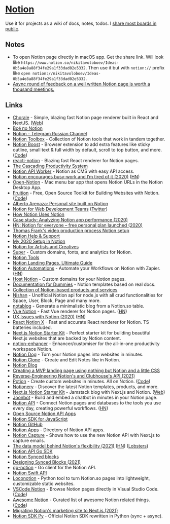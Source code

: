 # [Notion](https://www.notion.so)

Use it for projects as a wiki of docs, notes, todos. I [share most boards in public](../sharing/my-notion.md).

## Notes

- To open Notion page directly in macOS app. Get the share link. Will look like `https://www.notion.so/nikitavoloboev/Ideas-0b5a4e8a88f34fe29a1f33dad02e5332`. Then use it but with `notion://` prefix like `open notion://nikitavoloboev/Ideas-0b5a4e8a88f34fe29a1f33dad02e5332`.
- [Async round of feedback on a well written Notion page is worth a thousand meetings.](https://twitter.com/linuz90/status/1440275848200802310)

## Links

- [Chorale](https://github.com/samwightt/chorale-renderer) - Simple, blazing fast Notion page renderer built in React and NextJS. ([Web](https://chorale.app/))
- [Всё по Notion](https://www.notion.so/Notion-f28f32adbfde4e4695c60587262e1044)
- [Notion - Telegram Russian Channel](https://t.me/notiongo)
- [Notion Toolbox](https://github.com/kevinjalbert/notion-toolbox) - Collection of Notion tools that work in tandem together.
- [Notion Boost](https://gourav.io/notion-boost) - Browser extension to add extra features like sticky outline, small text & full width by default, scroll to top button, and more. ([Code](https://github.com/GorvGoyl/Notion-Boost-browser-extension))
- [reacti-notion](https://github.com/splitbee/react-notion) - Blazing fast React renderer for Notion pages.
- [The Cascading Productivity System](https://jmulholland.com/cascading-productivity-system/)
- [Notion API Worker](https://github.com/splitbee/notion-api-worker) - Notion as CMS with easy API access.
- [Notion encourages busy-work and I’m tired of it (2020)](https://medium.com/diesdas-direct/notion-encourages-busy-work-and-im-tired-of-it-b1e049edb663) ([HN](https://news.ycombinator.com/item?id=23050204))
- [Open-Notion](https://github.com/neversitdull/Open-Notion) - Mac menu bar app that opens Notion URLs in the Notion Desktop App.
- [Fruition](https://fruitionsite.com/) - Free, Open Source Toolkit for Building Websites with Notion. ([Code](https://github.com/stephenou/fruitionsite))
- [Alberto Arenaza: Personal site built on Notion](https://albertoarenaza.com/)
- [Notion for Web Development Teams](https://css-tricks.com/video-screencasts/186-notion-for-web-development-teams/) ([Twitter](https://twitter.com/chriscoyier/status/1260991618716274689))
- [How Notion Uses Notion](https://www.notion.so/How-Notion-Uses-Notion-616f41d2f5124f3185cf1c36d267c07e)
- [Case study: Analyzing Notion app performance (2020)](https://3perf.com/blog/notion/)
- [HN: Notion for everyone – free personal plan launched (2020)](https://news.ycombinator.com/item?id=23236786)
- [Thomas Frank's video production process Notion setup](https://www.notion.so/customers/thomasfrank)
- [Notion Help & Support](https://www.notion.so/Help-Support-e040febf70a94950b8620e6f00005004)
- [My 2020 Setup in Notion](https://joeyabanks.io/notes/my-2020-setup-in-notion)
- [Notion for Artists and Creatives](https://flowarte.com/notion-for-artists-and-creatives/)
- [Super](https://super.so/) - Custom domains, fonts, and analytics for Notion.
- [Notion Tools](https://www.notion.so/Notion-Tools-25d054da911344199cdf403cc04f317c)
- [Notion Landing Pages, Ultimate Guide](https://optemization.com/notion-landing-page-guide)
- [Notion Automations](https://notion-automations.com/) - Automate your Workflows on Notion with Zapier. ([HN](https://news.ycombinator.com/item?id=24931344))
- [Host Notion](https://www.hostnotion.co/) - Custom domains for your Notion pages.
- [Documentation for Dummies](https://air.inc/blog/documentation-for-dummies-notion-templates-for-early-stage-startups) - Notion templates based on real docs.
- [Collection of Notion-based products and services](https://www.notion.so/Ultimate-Notion-collection-27cf98d2ed1c42f9a188990d0e36bf0a)
- [Nishan](https://github.com/Nishan-Open-Source/Nishan) - Unofficial Notion api for node.js with all crud functionalities for Space, User, Block, Page and many more.
- [notablog](https://github.com/dragonman225/notablog) - Generate a minimalistic blog from a Notion.so table.
- [Vue Notion](https://github.com/janniks/vue-notion) - Fast Vue renderer for Notion pages. ([HN](https://news.ycombinator.com/item?id=25505604))
- [UX Issues with Notion (2020)](https://telegra.ph/Notion-is-a-UX-Disaster-12-23) ([HN](https://news.ycombinator.com/item?id=25521487))
- [React Notion X](https://github.com/NotionX/react-notion-x) - Fast and accurate React renderer for Notion. TS batteries included.
- [Next.js Notion Starter Kit](https://github.com/transitive-bullshit/nextjs-notion-starter-kit) - Perfect starter kit for building beautiful Next.js websites that are backed by Notion content.
- [notion-enhancer](https://github.com/notion-enhancer/notion-enhancer) - Enhancer/customiser for the all-in-one productivity workspace Notion.
- [Notion Dog](https://github.com/notiondog/notion.dog) - Turn your Notion pages into websites in minutes.
- [Notion Clone](https://github.com/konstantinmuenster/notion-clone) - Create and Edit Notes like in Notion.
- [Notion Blog](https://www.notion.so/blog)
- [Creating a MVP landing page using nothing but Notion and a little CSS](https://noahbragg.com/blog/how-i-created-my-landing-page)
- [Reverse-Engineering Notion's and Clubhouse's API (2021)](https://www.youtube.com/watch?v=h6rpahb8_nk)
- [Potion](https://www.potion.so/) - Create custom websites in minutes. All on Notion. ([Code](https://github.com/benborgers/potion))
- [Notionery](https://www.notionery.com/) - Discover the latest Notion templates, products, and more.
- [Next.js Notion Starter Kit](https://github.com/wzulfikar/nextjs-notion) - Jamstack blog with Next.js and Notion. ([Web](https://wzulfikar.com/))
- [Joonbot](https://www.joonbot.com/chatbot-in-notion/) - Build and embed a chatbot in minutes in your Notion page.
- [Notion API](https://developers.notion.com/) - Connect Notion pages and databases to the tools you use every day, creating powerful workflows. ([HN](https://news.ycombinator.com/item?id=27144566))
- [Open Source Notion API Apps](https://github.com/MaaxGr/open-source-notionapi-apps)
- [Notion SDK for JavaScript](https://github.com/makenotion/notion-sdk-js)
- [Notion GitHub](https://github.com/makenotion)
- [Notion Apps](https://www.notionapps.xyz/) - Directory of Notion API apps.
- [Notion Capture](https://github.com/btahir/notion-capture) - Shows how to use the new Notion API with Next.js to capture emails.
- [The data model behind Notion's flexibility (2021)](https://www.notion.so/blog/data-model-behind-notion) ([HN](https://news.ycombinator.com/item?id=27200177)) ([Lobsters](https://lobste.rs/s/y11kqf/data_model_behind_notion_s_flexibility))
- [Notion API Go SDK](https://github.com/jomei/notionapi)
- [Notion Synced blocks](https://www.notion.so/Synced-blocks-beta-a06081bfe98d4fb0b8ec0dd92e4cfcec)
- [Designing Synced Blocks (2021)](https://www.notion.so/blog/designing-synced-blocks)
- [go-notion](https://github.com/dstotijn/go-notion) - Go client for the Notion API.
- [Notion Swift API](https://github.com/noppefoxwolf/notion)
- [Loconotion](https://github.com/leoncvlt/loconotion) - Python tool to turn Notion.so pages into lightweight, customizable static websites.
- [VSCode Notion](https://marketplace.visualstudio.com/items?itemName=frenco.vscode-notion) - Browse Notion pages directly in Visual Studio Code. ([Code](https://github.com/frencojobs/vscode-notion))
- [Awesome Notion](https://www.awesomenotion.space/) - Curated list of awesome Notion related things. ([Code](https://github.com/mnismt/awesome-notion-site))
- [Migrating Notion's marketing site to Next.js (2021)](https://www.notion.so/blog/migrating-notion-marketing-to-next-js)
- [Notion SDK Py](https://github.com/ramnes/notion-sdk-py) - Official Notion SDK rewritten in Python (sync + async).
